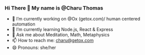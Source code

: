 ### Hi There 👋 My name is @Charu Thomas

- 🔭 I’m currently working on @Ox (getox.com)/ human centered automation
- 🌱 I’m currently learning Node.js, React & Express
- 💬 Ask me about Meditation, Math, Metaphysics 
- 📫 How to reach me: charu@getox.com
- 😄 Pronouns: she/her


<!--
**cyborgcharu/cyborgcharu** is a ✨ _special_ ✨ repository because its `README.md` (this file) appears on your GitHub profile.

Here are some ideas to get you started:

- 🔭 I’m currently working on ...
- 🌱 I’m currently learning ...
- 👯 I’m looking to collaborate on ...
- 🤔 I’m looking for help with ...
- 💬 Ask me about ...
- 📫 How to reach me: ...
- 😄 Pronouns: ...
- ⚡ Fun fact: ...
-->
